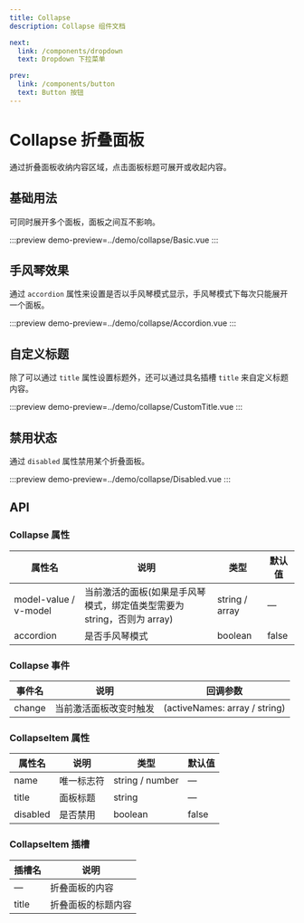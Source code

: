 ```yaml
---
title: Collapse
description: Collapse 组件文档

next:
  link: /components/dropdown
  text: Dropdown 下拉菜单

prev:
  link: /components/button
  text: Button 按钮
---
```


# Collapse 折叠面板

通过折叠面板收纳内容区域，点击面板标题可展开或收起内容。

## 基础用法

可同时展开多个面板，面板之间互不影响。

:::preview
demo-preview=../demo/collapse/Basic.vue
:::

## 手风琴效果

通过 `accordion` 属性来设置是否以手风琴模式显示，手风琴模式下每次只能展开一个面板。

:::preview
demo-preview=../demo/collapse/Accordion.vue
:::

## 自定义标题

除了可以通过 `title` 属性设置标题外，还可以通过具名插槽 `title` 来自定义标题内容。

:::preview
demo-preview=../demo/collapse/CustomTitle.vue
:::

## 禁用状态

通过 `disabled` 属性禁用某个折叠面板。

:::preview
demo-preview=../demo/collapse/Disabled.vue
:::

## API

### Collapse 属性

| 属性名                | 说明                                                                    | 类型           | 默认值 |
| --------------------- | ----------------------------------------------------------------------- | -------------- | ------ |
| model-value / v-model | 当前激活的面板(如果是手风琴模式，绑定值类型需要为 string，否则为 array) | string / array | —      |
| accordion             | 是否手风琴模式                                                          | boolean        | false  |

### Collapse 事件

| 事件名 | 说明                   | 回调参数                      |
| ------ | ---------------------- | ----------------------------- |
| change | 当前激活面板改变时触发 | (activeNames: array / string) |

### CollapseItem 属性

| 属性名   | 说明       | 类型            | 默认值 |
| -------- | ---------- | --------------- | ------ |
| name     | 唯一标志符 | string / number | —      |
| title    | 面板标题   | string          | —      |
| disabled | 是否禁用   | boolean         | false  |

### CollapseItem 插槽

| 插槽名 | 说明               |
| ------ | ------------------ |
| —      | 折叠面板的内容     |
| title  | 折叠面板的标题内容 |
